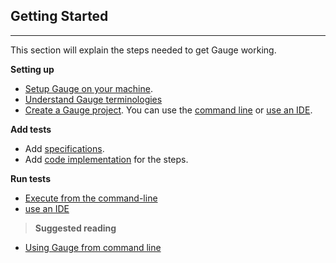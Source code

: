  ## Getting Started
-----------
This section will explain the steps needed to get Gauge working.

**Setting up**

* [Setup Gauge on your machine](../installations/README.md).
* [Understand Gauge terminologies](../gauge_terminologies/README.md)
* [Create a Gauge project](creating_a_gauge_project.md). You can use the [command line](../cli/README.md) or [use an IDE](../ide_support/README.md).

**Add tests**

* Add [specifications](../gauge_terminologies/specifications.md).
* Add [code implementation](../language_features/step_implementations.md) for the steps.

**Run tests**

* [Execute from the command-line](../cli/#executing-tests)
* [use an IDE](../ide_support/README.md)

>**Suggested reading**
* [Using Gauge from command line](../cli/README.md)

